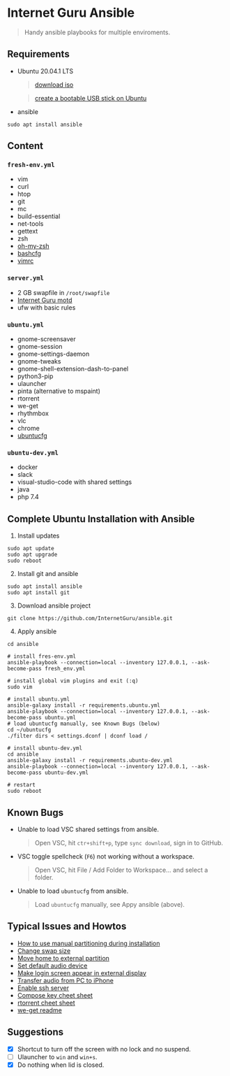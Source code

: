 # Internet Guru Ansible

> Handy ansible playbooks for multiple enviroments.

## Requirements

- Ubuntu 20.04.1 LTS
  > [download iso](https://releases.ubuntu.com/20.04/ubuntu-20.04.1-desktop-amd64.iso)
  
  > [create a bootable USB stick on Ubuntu](https://ubuntu.com/tutorials/create-a-usb-stick-on-ubuntu#1-overview)
- ansible
```
sudo apt install ansible
```

## Content

### `fresh-env.yml`

- vim
- curl
- htop
- git
- mc
- build-essential
- net-tools
- gettext
- zsh
- [oh-my-zsh](https://github.com/ohmyzsh/ohmyzsh)
- [bashcfg](https://bitbucket.org/igwr/bashcfg)
- [vimrc](https://github.com/petrzpav/vimrc)

### `server.yml`

- 2 GB swapfile in `/root/swapfile`
- [Internet Guru motd](https://github.com/InternetGuru/ansible/blob/master/res/20-ig)
- ufw with basic rules

### `ubuntu.yml`

- gnome-screensaver 
- gnome-session
- gnome-settings-daemon
- gnome-tweaks
- gnome-shell-extension-dash-to-panel
- python3-pip
- ulauncher
- pinta (alternative to mspaint)
- rtorrent
- we-get
- rhythmbox
- vlc
- chrome
- [ubuntucfg](https://github.com/jiripavelka/ubuntucfg.git)

### `ubuntu-dev.yml`

- docker
- slack
- visual-studio-code with shared settings
- java
- php 7.4

## Complete Ubuntu Installation with Ansible

1. Install updates
```
sudo apt update
sudo apt upgrade
sudo reboot
```

2. Install git and ansible
```
sudo apt install ansible
sudo apt install git
```

3. Download ansible project
```
git clone https://github.com/InternetGuru/ansible.git
```

4. Apply ansible
```
cd ansible

# install fres-env.yml
ansible-playbook --connection=local --inventory 127.0.0.1, --ask-become-pass fresh_env.yml

# install global vim plugins and exit (:q)
sudo vim

# install ubuntu.yml
ansible-galaxy install -r requirements.ubuntu.yml
ansible-playbook --connection=local --inventory 127.0.0.1, --ask-become-pass ubuntu.yml
# load ubuntucfg manually, see Known Bugs (below)
cd ~/ubuntucfg
./filter dirs < settings.dconf | dconf load /

# install ubuntu-dev.yml
cd ansible
ansible-galaxy install -r requirements.ubuntu-dev.yml
ansible-playbook --connection=local --inventory 127.0.0.1, --ask-become-pass ubuntu-dev.yml

# restart
sudo reboot
```

## Known Bugs

- Unable to load VSC shared settings from ansible.
  > Open VSC, hit `ctr+shift+p`, type `sync download`, sign in to GitHub.
- VSC toggle spellcheck (`F6`) not working without a workspace.
  > Open VSC, hit File / Add Folder to Workspace… and select a folder.
- Unable to load `ubuntucfg` from ansible.
  > Load `ubuntucfg` manually, see Appy ansible (above).

## Typical Issues and Howtos

- [How to use manual partitioning during installation](https://askubuntu.com/questions/343268/how-to-use-manual-partitioning-during-installation)
- [Change swap size](https://bogdancornianu.com/change-swap-size-in-ubuntu/)
- [Move home to external partition](https://www.tecmint.com/move-home-directory-to-new-partition-disk-in-linux/)
- [Set default audio device](https://askubuntu.com/questions/1038490/how-do-you-set-a-default-audio-output-device-in-ubuntu-18-04)
- [Make login screen appear in external display](https://askubuntu.com/questions/1043337/is-there-to-make-the-login-screen-appear-on-the-external-display-in-18-04)
- [Transfer audio from PC to iPhone](https://www.groovypost.com/howto/howto/sync-your-iphone-or-ipod-touch-in-ubuntu/)
- [Enable ssh server](https://linuxize.com/post/how-to-enable-ssh-on-ubuntu-18-04/)
- [Compose key cheet sheet](https://tuttle.github.io/python-useful/compose-key-cheat-sheet.html)
- [rtorrent cheet sheet](https://devhints.io/rtorrent)
- [we-get readme](https://github.com/rachmadaniHaryono/we-get)

## Suggestions

- [x] Shortcut to turn off the screen with no lock and no suspend.
- [ ] Ulauncher to `win` and `win+s`.
- [x] Do nothing when lid is closed.
